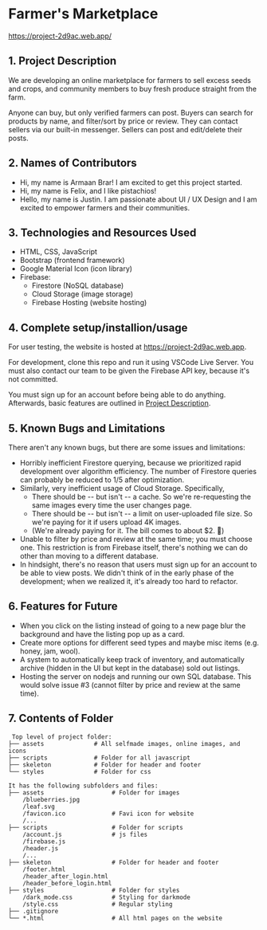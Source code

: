 # Farmer's Marketplace

<https://project-2d9ac.web.app/>

## 1. Project Description

We are developing an online marketplace for farmers to sell excess seeds and crops, and community members to buy fresh produce straight from the farm.

Anyone can buy, but only verified farmers can post. Buyers can search for products by name, and filter/sort by price or review. They can contact sellers via our built-in messenger. Sellers can post and edit/delete their posts.

## 2. Names of Contributors

* Hi, my name is Armaan Brar! I am excited to get this project started.
* Hi, my name is Felix, and I like pistachios!
* Hello, my name is Justin. I am passionate about UI / UX Design and I am excited to empower farmers and their communities.

## 3. Technologies and Resources Used

* HTML, CSS, JavaScript
* Bootstrap (frontend framework)
* Google Material Icon (icon library)
* Firebase:
  * Firestore (NoSQL database)
  * Cloud Storage (image storage)
  * Firebase Hosting (website hosting)

## 4. Complete setup/installion/usage

For user testing, the website is hosted at <https://project-2d9ac.web.app>.

For development, clone this repo and run it using VSCode Live Server. You must also contact our team to be given the Firebase API key, because it's not committed.

You must sign up for an account before being able to do anything. Afterwards, basic features are outlined in [Project Description](#1-project-description).

## 5. Known Bugs and Limitations

There aren't any known bugs, but there are some issues and limitations:

* Horribly inefficient Firestore querying, because we prioritized rapid development over algorithm efficiency. The number of Firestore queries can probably be reduced to 1/5 after optimization.
* Similarly, very inefficient usage of Cloud Storage. Specifically,
  * There should be -- but isn't -- a cache. So we're re-requesting the same images every time the user changes page.
  * There should be -- but isn't -- a limit on user-uploaded file size. So we're paying for it if users upload 4K images.
  * (We're already paying for it. The bill comes to about $2. 🥲)
* Unable to filter by price and review at the same time; you must choose one.
This restriction is from Firebase itself, there's nothing we can do other than moving to a different database.
* In hindsight, there's no reason that users must sign up for an account to be able to view posts. We didn't think of in the early phase of the development; when we realized it, it's already too hard to refactor.

## 6. Features for Future

* When you click on the listing instead of going to a new page blur the background and have the listing pop up as a card.
* Create more options for different seed types and maybe misc items (e.g. honey, jam, wool).
* A system to automatically keep track of inventory, and automatically archive (hidden in the UI but kept in the database) sold out listings.
* Hosting the server on nodejs and running our own SQL database. This would solve issue #3 (cannot filter by price and review at the same time).

## 7. Contents of Folder

```text
 Top level of project folder: 
├── assets              # All selfmade images, online images, and icons
├── scripts             # Folder for all javascript
├── skeleton            # Folder for header and footer
└── styles              # Folder for css

It has the following subfolders and files:                 
├── assets                   # Folder for images
    /blueberries.jpg                
    /leaf.svg
    /favicon.ico             # Favi icon for website
    /...
├── scripts                  # Folder for scripts
    /account.js              # js files
    /firebase.js
    /header.js
    /...
├── skeleton                 # Folder for header and footer
    /footer.html
    /header_after_login.html
    /header_before_login.html
├── styles                   # Folder for styles
    /dark_mode.css           # Styling for darkmode
    /style.css               # Regular styling
├── .gitignore
└── *.html                   # All html pages on the website
```
